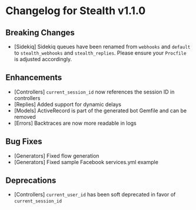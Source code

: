 # Changelog for Stealth v1.1.0

## Breaking Changes

* [Sidekiq] Sidekiq queues have been renamed from `webhooks` and `default` to `stealth_webhooks` and `stealth_replies`. Please ensure your `Procfile` is adjusted accordingly.

## Enhancements

* [Controllers] `current_session_id` now references the session ID in controllers
* [Replies] Added support for dynamic delays
* [Models] ActiveRecord is part of the generated bot Gemfile and can be removed
* [Errors] Backtraces are now more readable in logs

## Bug Fixes

* [Generators] Fixed flow generation
* [Generators] Fixed sample Facebook services.yml example

## Deprecations

* [Controllers] `current_user_id` has been soft deprecated in favor of `current_session_id`
